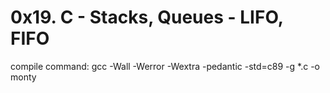 # 0x19. C - Stacks, Queues - LIFO, FIFO

compile command: gcc -Wall -Werror -Wextra -pedantic -std=c89 -g *.c -o monty
